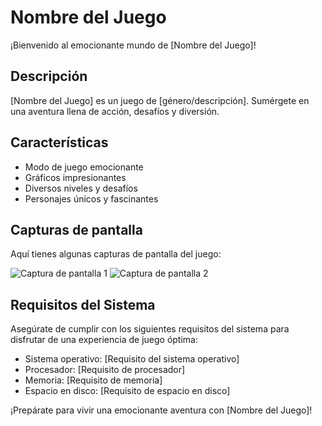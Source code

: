 # Nombre del Juego

¡Bienvenido al emocionante mundo de [Nombre del Juego]!

## Descripción

[Nombre del Juego] es un juego de [género/descripción]. Sumérgete en una aventura llena de acción, desafíos y diversión. 

## Características

- Modo de juego emocionante
- Gráficos impresionantes
- Diversos niveles y desafíos
- Personajes únicos y fascinantes

## Capturas de pantalla

Aquí tienes algunas capturas de pantalla del juego:

![Captura de pantalla 1](ruta/a/la/imagen1.png)
![Captura de pantalla 2](ruta/a/la/imagen2.png)

## Requisitos del Sistema

Asegúrate de cumplir con los siguientes requisitos del sistema para disfrutar de una experiencia de juego óptima:

- Sistema operativo: [Requisito del sistema operativo]
- Procesador: [Requisito de procesador]
- Memoria: [Requisito de memoria]
- Espacio en disco: [Requisito de espacio en disco]

¡Prepárate para vivir una emocionante aventura con [Nombre del Juego]!
